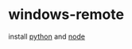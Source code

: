 # windows-remote

install [python](https://www.python.org/downloads/release/python-2715/) and [node](https://nodejs.org/en/download/)
